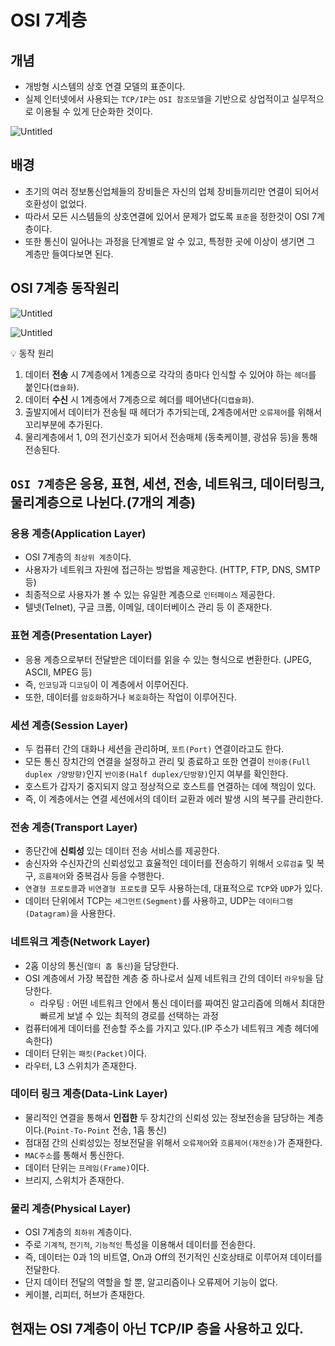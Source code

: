 # OSI 7계층

## **개념**

- 개방형 시스템의 상호 연결 모델의 표준이다.
- 실제 인터넷에서 사용되는 `TCP/IP`는 `OSI 참조모델`을 기반으로 상업적이고 실무적으로 이용될 수 있게 단순화한 것이다.

![Untitled](https://s3-us-west-2.amazonaws.com/secure.notion-static.com/85427b00-dc74-4ead-954e-8127883b29bf/Untitled.png)

## 배경

- 초기의 여러 정보통신업체들의 장비들은 자신의 업체 장비들끼리만 연결이 되어서 호환성이 없었다.
- 따라서 모든 시스템들의 상호연결에 있어서 문제가 없도록 `표준`을 정한것이 OSI 7계층이다.
- 또한 통신이 일어나는 과정을 단계별로 알 수 있고, 특정한 곳에 이상이 생기면 그 계층만 들여다보면 된다.

## OSI 7계층 동작원리

![Untitled](https://s3-us-west-2.amazonaws.com/secure.notion-static.com/974b5a56-882c-4623-80e4-b5d018cdcd97/Untitled.png)

![Untitled](https://s3-us-west-2.amazonaws.com/secure.notion-static.com/a7374fb4-aebd-4b79-b959-4eb01fda543b/Untitled.png)

<aside>
💡 동작 원리

1. 데이터 **전송** 시 7계층에서 1계층으로 각각의 층마다 인식할 수 있어야 하는 `헤더`를 붙인다(`캡슐화`).
2. 데이터 **수신** 시 1계층에서 7계층으로 헤더를 떼어낸다(`디캡슐화`).
3. 출발지에서 데이터가 전송될 때 헤더가 추가되는데, 2계층에서만 `오류제어`를 위해서 꼬리부분에 추가된다.
4. 물리계층에서 1, 0의 전기신호가 되어서 전송매체 (동축케이블, 광섬유 등)을 통해 전송된다.
</aside>

## `OSI 7계층`은 응용, 표현, 세션, 전송, 네트워크, 데이터링크, 물리계층으로 나뉜다.(7개의 계층)

### **응용 계층(Application Layer)**

- OSI 7계층의 `최상위 계층`이다.
- 사용자가 네트워크 자원에 접근하는 방법을 제공한다. (HTTP, FTP, DNS, SMTP 등)
- 최종적으로 사용자가 볼 수 있는 유일한 계층으로 `인터페이스` 제공한다.
- 텔넷(Telnet), 구글 크롬, 이메일, 데이터베이스 관리 등 이 존재한다.

### **표현 계층(Presentation Layer)**

- 응용 계층으로부터 전달받은 데이터를 읽을 수 있는 형식으로 변환한다. (JPEG, ASCII, MPEG 등)
- 즉, `인코딩`과 `디코딩`이 이 계층에서 이루어진다.
- 또한, 데이터를 `암호화`하거나 `복호화`하는 작업이 이루어진다.

### **세션 계층(Session Layer)**

- 두 컴퓨터 간의 대화나 세션을 관리하며, `포트(Port)` 연결이라고도 한다.
- 모든 통신 장치간의 연결을 설정하고 관리 및 종료하고 또한 연결이 `전이중(Full duplex /양방향)`인지 `반이중(Half duplex/단방향)`인지 여부를 확인한다.
- 호스트가 갑자기 중지되지 않고 정상적으로 호스트를 연결하는 데에 책임이 있다.
- 즉, 이 계층에서는 연결 세션에서의 데이터 교환과 에러 발생 시의 복구를 관리한다.

### **전송 계층(Transport Layer)**

- 종단간에 **신뢰성** 있는 데이터 전송 서비스를 제공한다.
- 송신자와 수신자간의 신뢰성있고 효율적인 데이터를 전송하기 위해서 `오류검출` 및 복구, `흐름제어`와 중복검사 등을 수행한다.
- `연결형 프로토콜`과 `비연결형 프로토콜` 모두 사용하는데, 대표적으로 `TCP`와 `UDP`가 있다.
- 데이터 단위에서 TCP는 `세그먼트(Segment)`를 사용하고, UDP는 `데이터그램(Datagram)`을 사용한다.

### **네트워크 계층(Network Layer)**

- 2홉 이상의 통신(`멀티 홉 통신`)을 담당한다.
- OSI 계층에서 가장 복잡한 계층 중 하나로서 실제 네트워크 간의 데이터 `라우팅`을 담당한다.
    - 라우팅 : 어떤 네트워크 안에서 통신 데이터를 짜여진 알고리즘에 의해서 최대한 빠르게 보낼 수 있는 최적의 경로를 선택하는 과정
- 컴퓨터에게 데이터를 전송할 주소를 가지고 있다.(IP 주소가 네트워크 계층 헤더에 속한다)
- 데이터 단위는 `패킷(Packet)`이다.
- 라우터, L3 스위치가 존재한다.

### **데이터 링크 계층(Data-Link Layer)**

- 물리적인 연결을 통해서 **인접한** 두 장치간의 신뢰성 있는 정보전송을 담당하는 계층이다.(`Point-To-Point` 전송, 1홉 통신)
- 점대점 간의 신뢰성있는 정보전달을 위해서 `오류제어`와 `흐름제어(재전송)`가 존재한다.
- `MAC주소`를 통해서 통신한다.
- 데이터 단위는 `프레임(Frame)`이다.
- 브리지, 스위치가 존재한다.

### **물리 계층(Physical Layer)**

- OSI 7계층의 `최하위` 계층이다.
- 주로 `기계적`, `전기적`, `기능적인` 특성을 이용해서 데이터를 전송한다.
- 즉, 데이터는 0과 1의 비트열, On과 Off의 전기적인 신호상태로 이루어져 데이터를 전달한다.
- 단지 데이터 전달의 역할을 할 뿐, 알고리즘이나 오류제어 기능이 없다.
- 케이블, 리피터, 허브가 존재한다.

## **현재는 OSI 7계층이 아닌 TCP/IP 층을 사용하고 있다.**
